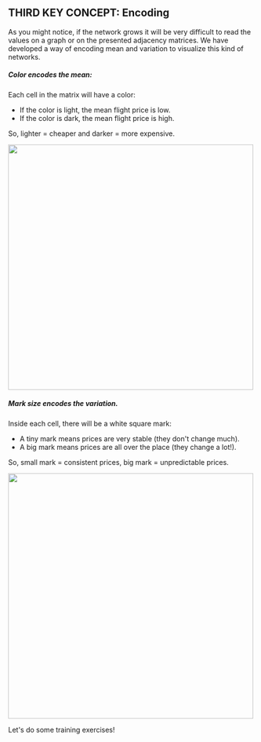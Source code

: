 ## THIRD KEY CONCEPT: Encoding

As you might notice, if the network grows it will be very difficult to read the values on a graph or on the presented adjacency matrices. We have developed a way of encoding mean and variation to visualize this kind of networks.

##### Color encodes the mean:

Each cell in the matrix will have a color:

- If the color is light, the mean flight price is low.
- If the color is dark, the mean flight price is high.

So, lighter = cheaper and darker = more expensive.

<img src='./assets/images/color-mean.svg' width='500'>

##### Mark size encodes the variation.

Inside each cell, there will be a white square mark:

- A tiny mark means prices are very stable (they don't change much).
- A big mark means prices are all over the place (they change a lot!).

So, small mark = consistent prices, big mark = unpredictable prices.

<img src='./assets/images/size-std.svg' width='500'>

Let's do some training exercises!
